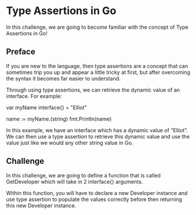 # Type Assertions in Go

In this challenge, we are going to become familiar with the concept of Type Assertions in Go!

## Preface
If you are new to the language, then type assertions are a concept that can sometimes trip you up and appear a little tricky at first, but after overcoming the syntax it becomes far easier to understand.

Through using type assertions, we can retrieve the dynamic value of an interface. For example:

var myName interface{} = "Elliot"

name := myName.(string)
fmt.Println(name)

In this example, we have an interface which has a dynamic value of “Elliot”. We can then use a type assertion to retrieve this dynamic value and use the value just like we would any other string value in Go.

## Challenge
In this challenge, we are going to define a function that is called GetDeveloper which will take in 2 interface{} arguments.

Within this function, you will have to declare a new Developer instance and use type assertion to populate the values correctly before then returning this new Developer instance.
